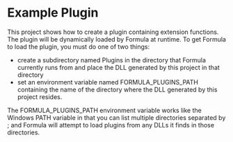 # Example Plugin
This project shows how to create a plugin containing extension functions. The
plugin will be dynamically loaded by Formula at runtime. To get Formula to
load the plugin, you must do one of two things:
* create a subdirectory named Plugins in the directory that Formula currently runs from
and place the DLL generated by this project in that directory
* set an environment variable named FORMULA\_PLUGINS\_PATH containing the name of the
directory where the DLL generated by this project resides.

The FORMULA\_PLUGINS\_PATH environment variable works like the Windows PATH variable in
that you can list multiple directories separated by ; and Formula will attempt to load
plugins from any DLLs it finds in those directories.
